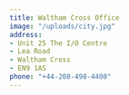```yaml
---
title: Waltham Cross Office
image: "/uploads/city.jpg"
address:
- Unit 25 The I/O Centre
- Lea Road
- Waltham Cross
- EN9 1AS
phone: "+44-208-498-4400"
---
```


